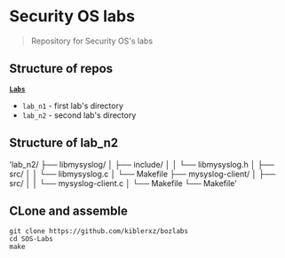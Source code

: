 # Security OS labs
> Repository for Security OS's labs

## Structure of repos
<ins>**`Labs`**</ins>
* `lab_n1` - first lab's directory
* `lab_n2` - second lab's directory

## Structure of lab_n2
'lab_n2/
├── libmysyslog/
│   ├── include/
│   │   └── libmysyslog.h
│   ├── src/
│   │   └── libmysyslog.c
│   └── Makefile
├── mysyslog-client/
│   ├── src/
│   │   └── mysyslog-client.c
│   └── Makefile
└── Makefile'


## CLone and assemble
```
git clone https://github.com/kiblerxz/bozlabs
cd SOS-Labs
make
```
